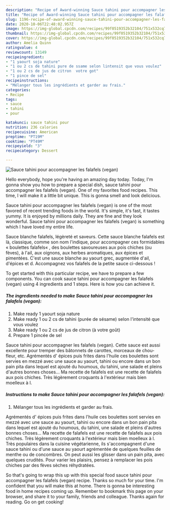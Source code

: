 ```yaml
---
description: "Recipe of Award-winning Sauce tahini pour accompagner les falafels (vegan)"
title: "Recipe of Award-winning Sauce tahini pour accompagner les falafels (vegan)"
slug: 1196-recipe-of-award-winning-sauce-tahini-pour-accompagner-les-falafels-vegan
date: 2020-10-06T22:48:02.957Z
image: https://img-global.cpcdn.com/recipes/99f0519352b32104/751x532cq70/sauce-tahini-pour-accompagner-les-falafels-vegan-photo-principale-de-la-recette.jpg
thumbnail: https://img-global.cpcdn.com/recipes/99f0519352b32104/751x532cq70/sauce-tahini-pour-accompagner-les-falafels-vegan-photo-principale-de-la-recette.jpg
cover: https://img-global.cpcdn.com/recipes/99f0519352b32104/751x532cq70/sauce-tahini-pour-accompagner-les-falafels-vegan-photo-principale-de-la-recette.jpg
author: Amelia Quinn
ratingvalue: 4
reviewcount: 13149
recipeingredient:
- "1 yaourt soja nature"
- "1 ou 2 cs de tahini pure de ssame selon lintensit que vous voulez"
- "1 ou 2 cs de jus de citron  votre got"
- "1 pince de sel"
recipeinstructions:
- "Mélanger tous les ingrédients et garder au frais."
categories:
- Recipe
tags:
- sauce
- tahini
- pour

katakunci: sauce tahini pour 
nutrition: 236 calories
recipecuisine: American
preptime: "PT19M"
cooktime: "PT49M"
recipeyield: "3"
recipecategory: Dessert

---
```



![Sauce tahini pour accompagner les falafels (vegan)](https://img-global.cpcdn.com/recipes/99f0519352b32104/751x532cq70/sauce-tahini-pour-accompagner-les-falafels-vegan-photo-principale-de-la-recette.jpg)

Hello everybody, hope you're having an amazing day today. Today, I'm gonna show you how to prepare a special dish, sauce tahini pour accompagner les falafels (vegan). One of my favorites food recipes. This time, I will make it a little bit unique. This is gonna smell and look delicious.

Sauce tahini pour accompagner les falafels (vegan) is one of the most favored of recent trending foods in the world. It's simple, it's fast, it tastes yummy. It is enjoyed by millions daily. They are fine and they look wonderful. Sauce tahini pour accompagner les falafels (vegan) is something which I have loved my entire life.

Sauce blanche falafels, légèreté et saveurs. Cette sauce blanche falafels est là, classique, comme son nom l&#39;indique, pour accompagner ces formidables « boulettes falafels« , des boulettes savoureuses aux pois chiches (ou fèves), à l&#39;ail, aux oignons, aux herbes aromatiques, aux épices et pimentées. C&#39;est une sauce blanche au yaourt grec, augmentée d&#39;ail, d&#39;épices et d. Accompagnez vos falafels de la petite sauce ci-dessous !


To get started with this particular recipe, we have to prepare a few components. You can cook sauce tahini pour accompagner les falafels (vegan) using 4 ingredients and 1 steps. Here is how you can achieve it.

<!--inarticleads1-->

##### The ingredients needed to make Sauce tahini pour accompagner les falafels (vegan):

1. Make ready 1 yaourt soja nature
1. Make ready 1 ou 2 cs de tahini (purée de sésame) selon l&#39;intensité que vous voulez
1. Make ready 1 ou 2 cs de jus de citron (à votre goût)
1. Prepare 1 pincée de sel


Sauce tahini pour accompagner les falafels (vegan). Cette sauce est aussi excellente pour tremper des bâtonnets de carottes, morceaux de chou-fleur, etc. Agrémentés d&#39; épices puis frites dans l&#39;huile ces boulettes sont servies en mezzé avec une sauce au yaourt, tahini ou encore dans un bon pain pita dans lequel est ajouté du houmous, du tahini, une salade et pleins d&#39;autres bonnes choses… Ma recette de falafels est une recette de falafels aux pois chiches. Très légèrement croquants à l&#39;extérieur mais bien moelleux à l. 

<!--inarticleads2-->

##### Instructions to make Sauce tahini pour accompagner les falafels (vegan):

1. Mélanger tous les ingrédients et garder au frais.


Agrémentés d&#39; épices puis frites dans l&#39;huile ces boulettes sont servies en mezzé avec une sauce au yaourt, tahini ou encore dans un bon pain pita dans lequel est ajouté du houmous, du tahini, une salade et pleins d&#39;autres bonnes choses… Ma recette de falafels est une recette de falafels aux pois chiches. Très légèrement croquants à l&#39;extérieur mais bien moelleux à l. Très populaires dans la cuisine végétarienne, ils s&#39;accompagnent d&#39;une sauce tahini ou d&#39;une sauce au yaourt agrémentée de quelques feuilles de menthe ou de concombres. On peut aussi les glisser dans un pain pita, avec quelques crudités. Pour varier les plaisirs, pensez à remplacer les pois chiches par des fèves sèches réhydratées. 

So that's going to wrap this up with this special food sauce tahini pour accompagner les falafels (vegan) recipe. Thanks so much for your time. I'm confident that you will make this at home. There is gonna be interesting food in home recipes coming up. Remember to bookmark this page on your browser, and share it to your family, friends and colleague. Thanks again for reading. Go on get cooking!
